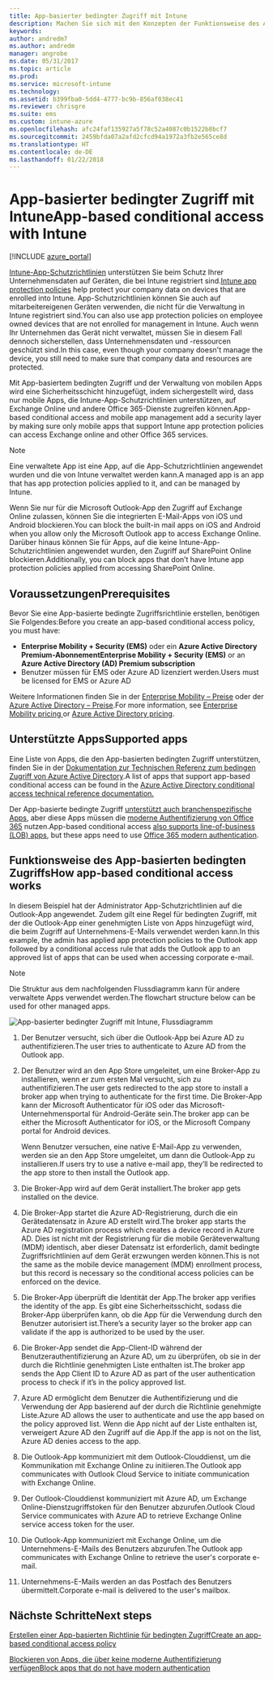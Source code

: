 ```yaml
---
title: App-basierter bedingter Zugriff mit Intune
description: Machen Sie sich mit den Konzepten der Funktionsweise des App-basierten bedingten Zugriffs mit Intune vertraut.
keywords: 
author: andredm7
ms.author: andredm
manager: angrobe
ms.date: 05/31/2017
ms.topic: article
ms.prod: 
ms.service: microsoft-intune
ms.technology: 
ms.assetid: b399fba0-5dd4-4777-bc9b-856af038ec41
ms.reviewer: chrisgre
ms.suite: ems
ms.custom: intune-azure
ms.openlocfilehash: afc24faf135927a5f78c52a4087c0b1522b8bcf7
ms.sourcegitcommit: 2459bfda07a2afd2cfcd94a1972a3fb2e565ce8d
ms.translationtype: HT
ms.contentlocale: de-DE
ms.lasthandoff: 01/22/2018
---
```

# <a name="app-based-conditional-access-with-intune"></a><span data-ttu-id="0b70c-103">App-basierter bedingter Zugriff mit Intune</span><span class="sxs-lookup"><span data-stu-id="0b70c-103">App-based conditional access with Intune</span></span>

[!INCLUDE [azure_portal](./includes/azure_portal.md)]

<span data-ttu-id="0b70c-104">[Intune-App-Schutzrichtlinien](app-protection-policy.md) unterstützen Sie beim Schutz Ihrer Unternehmensdaten auf Geräten, die bei Intune registriert sind.</span><span class="sxs-lookup"><span data-stu-id="0b70c-104">[Intune app protection policies](app-protection-policy.md) help protect your company data on devices that are enrolled into Intune.</span></span> <span data-ttu-id="0b70c-105">App-Schutzrichtlinien können Sie auch auf mitarbeitereigenen Geräten verwenden, die nicht für die Verwaltung in Intune registriert sind.</span><span class="sxs-lookup"><span data-stu-id="0b70c-105">You can also use app protection policies on employee owned devices that are not enrolled for management in Intune.</span></span> <span data-ttu-id="0b70c-106">Auch wenn Ihr Unternehmen das Gerät nicht verwaltet, müssen Sie in diesem Fall dennoch sicherstellen, dass Unternehmensdaten und -ressourcen geschützt sind.</span><span class="sxs-lookup"><span data-stu-id="0b70c-106">In this case, even though your company doesn't manage the device, you still need to make sure that company data and resources are protected.</span></span>

<span data-ttu-id="0b70c-107">Mit App-basiertem bedingten Zugriff und der Verwaltung von mobilen Apps wird eine Sicherheitsschicht hinzugefügt, indem sichergestellt wird, dass nur mobile Apps, die Intune-App-Schutzrichtlinien unterstützen, auf Exchange Online und andere Office 365-Dienste zugreifen können.</span><span class="sxs-lookup"><span data-stu-id="0b70c-107">App-based conditional access and mobile app management add a security layer by making sure only mobile apps that support Intune app protection policies can access Exchange online and other Office 365 services.</span></span>

> [!NOTE]
> <span data-ttu-id="0b70c-108">Eine verwaltete App ist eine App, auf die App-Schutzrichtlinien angewendet wurden und die von Intune verwaltet werden kann.</span><span class="sxs-lookup"><span data-stu-id="0b70c-108">A managed app is an app that has app protection policies applied to it, and can be managed by Intune.</span></span>

<span data-ttu-id="0b70c-109">Wenn Sie nur für die Microsoft Outlook-App den Zugriff auf Exchange Online zulassen, können Sie die integrierten E-Mail-Apps von iOS und Android blockieren.</span><span class="sxs-lookup"><span data-stu-id="0b70c-109">You can block the built-in mail apps on iOS and Android when you allow only the Microsoft Outlook app to access Exchange Online.</span></span> <span data-ttu-id="0b70c-110">Darüber hinaus können Sie für Apps, auf die keine Intune-App-Schutzrichtlinien angewendet wurden, den Zugriff auf SharePoint Online blockieren.</span><span class="sxs-lookup"><span data-stu-id="0b70c-110">Additionally, you can block apps that don’t have Intune app protection policies applied from accessing SharePoint Online.</span></span>

## <a name="prerequisites"></a><span data-ttu-id="0b70c-111">Voraussetzungen</span><span class="sxs-lookup"><span data-stu-id="0b70c-111">Prerequisites</span></span>
<span data-ttu-id="0b70c-112">Bevor Sie eine App-basierte bedingte Zugriffsrichtlinie erstellen, benötigen Sie Folgendes:</span><span class="sxs-lookup"><span data-stu-id="0b70c-112">Before you create an app-based conditional access policy, you must have:</span></span>

- <span data-ttu-id="0b70c-113">**Enterprise Mobility + Security (EMS)** oder ein **Azure Active Directory Premium-Abonnement**</span><span class="sxs-lookup"><span data-stu-id="0b70c-113">**Enterprise Mobility + Security (EMS)** or an **Azure Active Directory (AD) Premium subscription**</span></span>
- <span data-ttu-id="0b70c-114">Benutzer müssen für EMS oder Azure AD lizenziert werden.</span><span class="sxs-lookup"><span data-stu-id="0b70c-114">Users must be licensed for EMS or Azure AD</span></span>

<span data-ttu-id="0b70c-115">Weitere Informationen finden Sie in der [Enterprise Mobility – Preise](https://www.microsoft.com/cloud-platform/enterprise-mobility-pricing) oder der [Azure Active Directory – Preise](https://azure.microsoft.com/pricing/details/active-directory/).</span><span class="sxs-lookup"><span data-stu-id="0b70c-115">For more information, see [Enterprise Mobility pricing ](https://www.microsoft.com/cloud-platform/enterprise-mobility-pricing) or [Azure Active Directory pricing](https://azure.microsoft.com/pricing/details/active-directory/).</span></span>

## <a name="supported-apps"></a><span data-ttu-id="0b70c-116">Unterstützte Apps</span><span class="sxs-lookup"><span data-stu-id="0b70c-116">Supported apps</span></span>

<span data-ttu-id="0b70c-117">Eine Liste von Apps, die den App-basierten bedingten Zugriff unterstützen, finden Sie in der [Dokumentation zur Technischen Referenz zum bedingen Zugriff von Azure Active Directory](https://docs.microsoft.com/azure/active-directory/active-directory-conditional-access-technical-reference).</span><span class="sxs-lookup"><span data-stu-id="0b70c-117">A list of apps that support app-based conditional access can be found in the [Azure Active Directory conditional access technical reference documentation.](https://docs.microsoft.com/azure/active-directory/active-directory-conditional-access-technical-reference)</span></span>

<span data-ttu-id="0b70c-118">Der App-basierte bedingte Zugriff [unterstützt auch branchenspezifische Apps](https://docs.microsoft.com/intune-classic/deploy-use/block-apps-with-no-modern-authentication), aber diese Apps müssen die [moderne Authentifizierung von Office 365](https://support.office.com/article/Using-Office-365-modern-authentication-with-Office-clients-776c0036-66fd-41cb-8928-5495c0f9168a) nutzen.</span><span class="sxs-lookup"><span data-stu-id="0b70c-118">App-based conditional access [also supports line-of-business (LOB) apps](https://docs.microsoft.com/intune-classic/deploy-use/block-apps-with-no-modern-authentication), but these apps need to use [Office 365 modern authentication](https://support.office.com/article/Using-Office-365-modern-authentication-with-Office-clients-776c0036-66fd-41cb-8928-5495c0f9168a).</span></span>

## <a name="how-app-based-conditional-access-works"></a><span data-ttu-id="0b70c-119">Funktionsweise des App-basierten bedingten Zugriffs</span><span class="sxs-lookup"><span data-stu-id="0b70c-119">How app-based conditional access works</span></span>

<span data-ttu-id="0b70c-120">In diesem Beispiel hat der Administrator App-Schutzrichtlinien auf die Outlook-App angewendet. Zudem gilt eine Regel für bedingten Zugriff, mit der die Outlook-App einer genehmigten Liste von Apps hinzugefügt wird, die beim Zugriff auf Unternehmens-E-Mails verwendet werden kann.</span><span class="sxs-lookup"><span data-stu-id="0b70c-120">In this example, the admin has applied app protection policies to the Outlook app followed by a conditional access rule that adds the Outlook app to an approved list of apps that can be used when accessing corporate e-mail.</span></span>

> [!NOTE]
> <span data-ttu-id="0b70c-121">Die Struktur aus dem nachfolgenden Flussdiagramm kann für andere verwaltete Apps verwendet werden.</span><span class="sxs-lookup"><span data-stu-id="0b70c-121">The flowchart structure below can be used for other managed apps.</span></span>

![App-basierter bedingter Zugriff mit Intune, Flussdiagramm](./media/ca-intune-common-ways-3.png)

1. <span data-ttu-id="0b70c-123">Der Benutzer versucht, sich über die Outlook-App bei Azure AD zu authentifizieren.</span><span class="sxs-lookup"><span data-stu-id="0b70c-123">The user tries to authenticate to Azure AD from the Outlook app.</span></span>

2. <span data-ttu-id="0b70c-124">Der Benutzer wird an den App Store umgeleitet, um eine Broker-App zu installieren, wenn er zum ersten Mal versucht, sich zu authentifizieren.</span><span class="sxs-lookup"><span data-stu-id="0b70c-124">The user gets redirected to the app store to install a broker app when trying to authenticate for the first time.</span></span> <span data-ttu-id="0b70c-125">Die Broker-App kann der Microsoft Authenticator für iOS oder das Microsoft-Unternehmensportal für Android-Geräte sein.</span><span class="sxs-lookup"><span data-stu-id="0b70c-125">The broker app can be either the Microsoft Authenticator for iOS, or the Microsoft Company portal for Android devices.</span></span>

   <span data-ttu-id="0b70c-126">Wenn Benutzer versuchen, eine native E-Mail-App zu verwenden, werden sie an den App Store umgeleitet, um dann die Outlook-App zu installieren.</span><span class="sxs-lookup"><span data-stu-id="0b70c-126">If users try to use a native e-mail app, they’ll be redirected to the app store to then install the Outlook app.</span></span>

3. <span data-ttu-id="0b70c-127">Die Broker-App wird auf dem Gerät installiert.</span><span class="sxs-lookup"><span data-stu-id="0b70c-127">The broker app gets installed on the device.</span></span>

4. <span data-ttu-id="0b70c-128">Die Broker-App startet die Azure AD-Registrierung, durch die ein Gerätedatensatz in Azure AD erstellt wird.</span><span class="sxs-lookup"><span data-stu-id="0b70c-128">The broker app starts the Azure AD registration process which creates a device record in Azure AD.</span></span> <span data-ttu-id="0b70c-129">Dies ist nicht mit der Registrierung für die mobile Geräteverwaltung (MDM) identisch, aber dieser Datensatz ist erforderlich, damit bedingte Zugriffsrichtlinien auf dem Gerät erzwungen werden können.</span><span class="sxs-lookup"><span data-stu-id="0b70c-129">This is not the same as the mobile device management (MDM) enrollment process, but this record is necessary so the conditional access policies can be enforced on the device.</span></span>

5. <span data-ttu-id="0b70c-130">Die Broker-App überprüft die Identität der App.</span><span class="sxs-lookup"><span data-stu-id="0b70c-130">The broker app verifies the identity of the app.</span></span> <span data-ttu-id="0b70c-131">Es gibt eine Sicherheitsschicht, sodass die Broker-App überprüfen kann, ob die App für die Verwendung durch den Benutzer autorisiert ist.</span><span class="sxs-lookup"><span data-stu-id="0b70c-131">There’s a security layer so the broker app can validate if the app is authorized to be used by the user.</span></span>

6. <span data-ttu-id="0b70c-132">Die Broker-App sendet die App-Client-ID während der Benutzerauthentifizierung an Azure AD, um zu überprüfen, ob sie in der durch die Richtlinie genehmigten Liste enthalten ist.</span><span class="sxs-lookup"><span data-stu-id="0b70c-132">The broker app sends the App Client ID to Azure AD as part of the user authentication process to check if it’s in the policy approved list.</span></span>

7. <span data-ttu-id="0b70c-133">Azure AD ermöglicht dem Benutzer die Authentifizierung und die Verwendung der App basierend auf der durch die Richtlinie genehmigte Liste.</span><span class="sxs-lookup"><span data-stu-id="0b70c-133">Azure AD allows the user to authenticate and use the app based on the policy approved list.</span></span> <span data-ttu-id="0b70c-134">Wenn die App nicht auf der Liste enthalten ist, verweigert Azure AD den Zugriff auf die App.</span><span class="sxs-lookup"><span data-stu-id="0b70c-134">If the app is not on the list, Azure AD denies access to the app.</span></span>

8. <span data-ttu-id="0b70c-135">Die Outlook-App kommuniziert mit dem Outlook-Clouddienst, um die Kommunikation mit Exchange Online zu initiieren.</span><span class="sxs-lookup"><span data-stu-id="0b70c-135">The Outlook app communicates with Outlook Cloud Service to initiate communication with Exchange Online.</span></span>

9. <span data-ttu-id="0b70c-136">Der Outlook-Clouddienst kommuniziert mit Azure AD, um Exchange Online-Dienstzugriffstoken für den Benutzer abzurufen.</span><span class="sxs-lookup"><span data-stu-id="0b70c-136">Outlook Cloud Service communicates with Azure AD to retrieve Exchange Online service access token for the user.</span></span>

10. <span data-ttu-id="0b70c-137">Die Outlook-App kommuniziert mit Exchange Online, um die Unternehmens-E-Mails des Benutzers abzurufen.</span><span class="sxs-lookup"><span data-stu-id="0b70c-137">The Outlook app communicates with Exchange Online to retrieve the user's corporate e-mail.</span></span>

11. <span data-ttu-id="0b70c-138">Unternehmens-E-Mails werden an das Postfach des Benutzers übermittelt.</span><span class="sxs-lookup"><span data-stu-id="0b70c-138">Corporate e-mail is delivered to the user's mailbox.</span></span>

## <a name="next-steps"></a><span data-ttu-id="0b70c-139">Nächste Schritte</span><span class="sxs-lookup"><span data-stu-id="0b70c-139">Next steps</span></span>
[<span data-ttu-id="0b70c-140">Erstellen einer App-basierten Richtlinie für bedingten Zugriff</span><span class="sxs-lookup"><span data-stu-id="0b70c-140">Create an app-based conditional access policy</span></span>](app-based-conditional-access-intune-create.md)

[<span data-ttu-id="0b70c-141">Blockieren von Apps, die über keine moderne Authentifizierung verfügen</span><span class="sxs-lookup"><span data-stu-id="0b70c-141">Block apps that do not have modern authentication</span></span>](app-modern-authentication-block.md)
